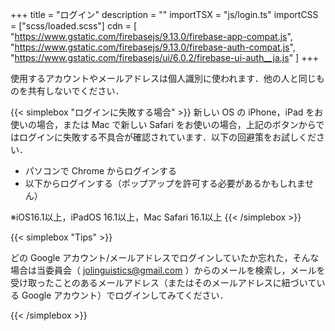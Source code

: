 +++
title = "ログイン"
description = ""
importTSX = "js/login.ts"
importCSS = ["scss/loaded.scss"]
cdn = [
    "https://www.gstatic.com/firebasejs/9.13.0/firebase-app-compat.js",
    "https://www.gstatic.com/firebasejs/9.13.0/firebase-auth-compat.js",
    "https://www.gstatic.com/firebasejs/ui/6.0.2/firebase-ui-auth__ja.js"
    ]
+++

使用するアカウントやメールアドレスは個人識別に使われます．他の人と同じものを共有しないでください．

<script src="https://accounts.google.com/gsi/client" async defer></script>
<div id="firebaseui-auth-container"></div>
<div id="loader"></div>

{{< simplebox "ログインに失敗する場合" >}}
新しい OS の iPhone，iPad をお使いの場合，または Mac で新しい Safari をお使いの場合，上記のボタンからではログインに失敗する不具合が確認されています．以下の回避策をお試しください．

- パソコンで Chrome からログインする
- 以下からログインする（ポップアップを許可する必要があるかもしれません）

<div class="d-flex justify-content-center">
<div id="google-auth2" class="firebaseui-idp-button"></div>
</div>

※iOS16.1以上，iPadOS 16.1以上，Mac Safari 16.1以上
{{< /simplebox >}}

{{< simplebox "Tips" >}}

どの Google アカウント/メールアドレスでログインしていたか忘れた，そんな場合は当委員会（ jolinguistics@gmail.com ）からのメールを検索し，メールを受け取ったことのあるメールアドレス（またはそのメールアドレスに紐づいている Google アカウント）でログインしてみてください．

{{< /simplebox >}}
